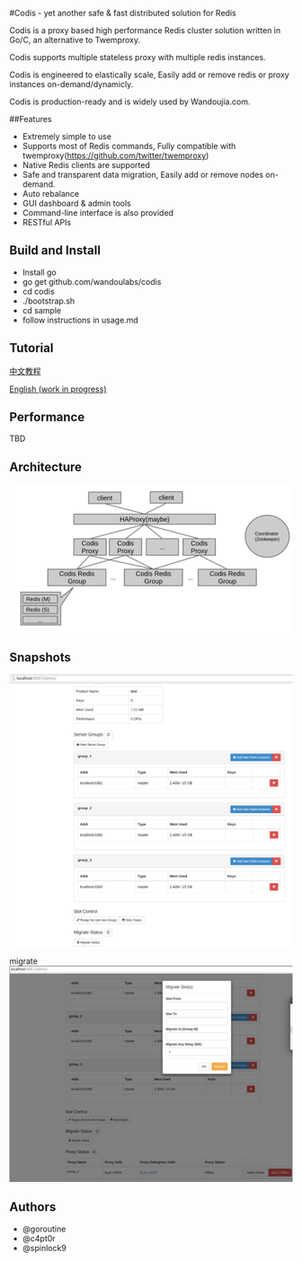 #Codis - yet another safe & fast distributed solution for Redis

Codis is a proxy based high performance Redis cluster solution written in Go/C, an alternative to Twemproxy.

Codis supports multiple stateless proxy with multiple redis instances.

Codis is engineered to elastically scale, Easily add or remove redis or proxy instances on-demand/dynamicly.

Codis is production-ready and is widely used by Wandoujia.com.

##Features

* Extremely simple to use 
* Supports most of Redis commands, Fully compatible with twemproxy(https://github.com/twitter/twemproxy)
* Native Redis clients are supported
* Safe and transparent data migration, Easily add or remove nodes on-demand.
* Auto rebalance
* GUI dashboard & admin tools 
* Command-line interface is also provided
* RESTful APIs

## Build and Install

* Install go
* go get github.com/wandoulabs/codis
* cd codis
* ./bootstrap.sh
* cd sample
* follow instructions in usage.md

## Tutorial

[中文教程](https://github.com/wandoulabs/codis/blob/master/doc/tutorial_zh.md)

[English (work in progress) ](https://github.com/wandoulabs/codis/blob/master/doc/tutorial_en.md)

## Performance

TBD

## Architecture
![Snapshot1](doc/pictures/architecture.png)

## Snapshots
![main](doc/pictures/snapshot.png)


migrate
![migrate](doc/pictures/snapshot_migrate.png)

## Authors

* @goroutine
* @c4pt0r
* @spinlock9
